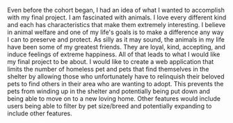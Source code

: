 Even before the cohort began, I had an idea of what I wanted to accomplish with my final project. I am fascinated with animals. I love every different kind and each has characteristics that make them extremely interesting. I believe in animal welfare and one of my life's goals is to make a difference any way I can to preserve and protect. As silly as it may sound, the animals in my life have been some of my greatest friends. They are loyal, kind, accepting, and induce feelings of extreme happiness. All of that leads to what I would like my final project to be about. I would like to create a web application that limits the number of homeless pet and pets that find themselves in the shelter by allowing those who unfortunately have to relinquish their beloved pets to find others in their area who are wanting to adopt. This prevents the pets from winding up in the shelter and potentially being put down and being able to move on to a new loving home. Other features would include users being able to filter by pet size/breed and potentially expanding to include other features. 